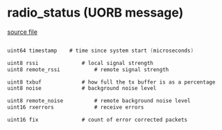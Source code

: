 # radio_status (UORB message)



[source file](https://github.com/PX4/PX4-Autopilot/blob/main/msg/radio_status.msg)

```c

uint64 timestamp	# time since system start (microseconds)

uint8 rssi				# local signal strength
uint8 remote_rssi			# remote signal strength

uint8 txbuf				# how full the tx buffer is as a percentage
uint8 noise				# background noise level

uint8 remote_noise			# remote background noise level
uint16 rxerrors				# receive errors

uint16 fix				# count of error corrected packets

```
